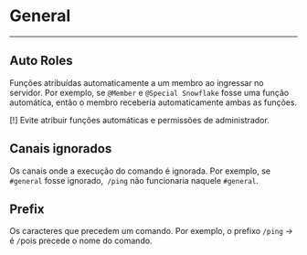 # General

---

## Auto Roles
Funções atribuídas automaticamente a um membro ao ingressar no servidor.
Por exemplo, se `@Member` e `@Special Snowflake` fosse uma função automática, então o membro
receberia automaticamente ambas as funções.

[!] Evite atribuir funções automáticas e permissões de administrador.
## Canais ignorados
Os canais onde a execução do comando é ignorada.
Por exemplo, se `#general` fosse ignorado,` /ping` não funcionaria naquele `#general`.

## Prefix
Os caracteres que precedem um comando.
Por exemplo, o prefixo `/ping` -> é ` / `pois precede o nome do comando.